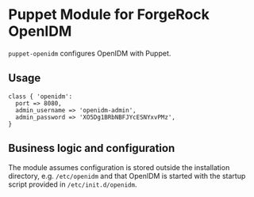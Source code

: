 # Puppet Module for ForgeRock OpenIDM

`puppet-openidm` configures OpenIDM with Puppet.

## Usage

    class { 'openidm': 
      port => 8080,
      admin_username => 'openidm-admin',
      admin_password => 'XO5Dg1BRbNBFJYcESNYxvPMz',
    }

## Business logic and configuration

The module assumes configuration is stored outside the installation directory,
e.g. `/etc/openidm` and that OpenIDM is started with the startup script
provided in `/etc/init.d/openidm`.
